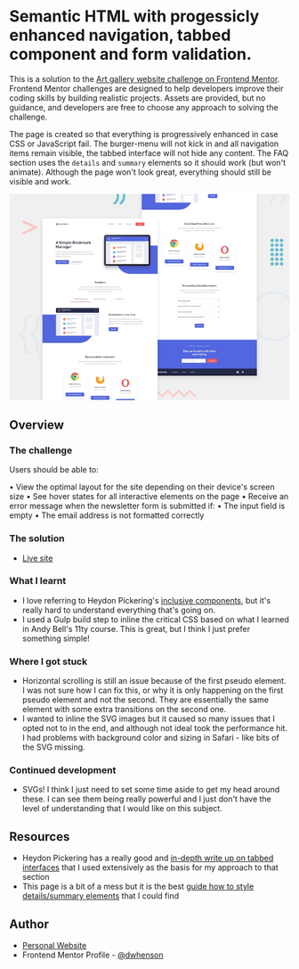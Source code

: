# Semantic HTML with progessicly enhanced navigation, tabbed component and form validation.

This is a solution to the [Art gallery website challenge on Frontend Mentor](https://www.frontendmentor.io/challenges/bookmark-landing-page-5d0b588a9edda32581d29158). Frontend Mentor challenges are designed to help developers improve their coding skills by building realistic projects. Assets are provided, but no guidance, and developers are free to choose any approach to solving the challenge.

The page is created so that everything is progressively enhanced in case CSS or JavaScript fail. The burger-menu will not kick in and all navigation items remain visible, the tabbed interface will not hide any content. The FAQ section uses the `details` and `summary` elements so it should work (but won't animate). Although the page won't look great, everything should still be visible and work.

![Design preview for the bookmark challenge](./design/desktop-preview.jpg)

## Overview

### The challenge

Users should be able to:

• View the optimal layout for the site depending on their device's screen size
• See hover states for all interactive elements on the page
• Receive an error message when the newsletter form is submitted if:
• The input field is empty
• The email address is not formatted correctly

### The solution

- [Live site](https://frontendmentor-bookmark-landing.vercel.app/)

### What I learnt

- I love referring to Heydon Pickering's [inclusive components](https://inclusive-components.design/tabbed-interfaces/), but it's really hard to understand everything that's going on.
- I used a Gulp build step to inline the critical CSS based on what I learned in Andy Bell's 11ty course. This is great, but I think I just prefer something simple!

### Where I got stuck

- Horizontal scrolling is still an issue because of the first pseudo element. I was not sure how I can fix this, or why it is only happening on the first pseudo element and not the second. They are essentially the same element with some extra transitions on the second one.
- I wanted to inline the SVG images but it caused so many issues that I opted not to in the end, and although not ideal took the performance hit. I had problems with background color and sizing in Safari - like bits of the SVG missing.

### Continued development

- SVGs! I think I just need to set some time aside to get my head around these. I can see them being really powerful and I just don't have the level of understanding that I would like on this subject.

## Resources

- Heydon Pickering has a really good and [in-depth write up on tabbed interfaces](https://inclusive-components.design/tabbed-interfaces/) that I used extensively as the basis for my approach to that section
- This page is a bit of a mess but it is the best [guide how to style details/summary elements](https://webdesign.tutsplus.com/tutorials/explaining-the-details-and-summary-elements--cms-21999) that I could find

## Author

- [Personal Website](https://www.dwhenson.com)
- Frontend Mentor Profile - [@dwhenson](https://www.frontendmentor.io/profile/dwhenson)